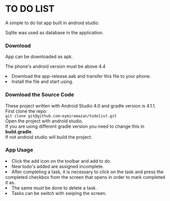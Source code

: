 # TO DO LIST

A simple to do list app built in android studio.<br>

Sqlite was used as database in the application.

<h3>Download</h3>
<p>App can be downloaded as apk. </p>
<p>The phone's android version must be above 4.4</p>
<li>Download the app-release.aab and transfer this file to your phone.</li>
<li>Install the file and start using.</li>

<h3>Download the Source Code</h3>
These project written with Android Studio 4.0 and gradle version is 4.1.1.<br>
First clone the repo:<br>
<code>git clone git@github.com:eymiramazan/todolist.git</code><br>
Open the project with android studio.<br>
If you are using different gradle version you need to change this in <b>build.gradle</b>.<br>
If not android studio will build the project.

<h3>App Usage</h3>
<li>Click the add icon on the toolbar and add to do.</li>
<li>New todo's added are assigned incomplete.</li>
<li>After completing a task, it is necessary to click on the task and
press the completed checkbox from the screen that opens in order to mark completed it as.</li>
<li>The same must be done to delete a task.</li>
<li>Tasks can be switch with swiping the screen.</li>
